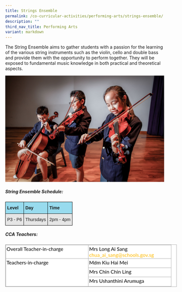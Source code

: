 ```yaml
---
title: Strings Ensemble
permalink: /co-curricular-activities/performing-arts/strings-ensemble/
description: ""
third_nav_title: Performing Arts
variant: markdown
---
```

The String Ensemble aims to gather students with a passion for the learning of the various string instruments such as the violin, cello and double bass and provide them with the opportunity to perform together. They will be exposed to fundamental music knowledge in both practical and theoretical aspects.

![Strings Ensemble](/images/Strings.jpg)

#####   String Ensemble Schedule:

<style type="text/css">
.tg  {border-collapse:collapse;border-spacing:0;}
.tg td{border-color:black;border-style:solid;border-width:1px;font-family:Arial, sans-serif;font-size:14px;
  overflow:hidden;padding:10px 5px;word-break:normal;}
.tg th{border-color:black;border-style:solid;border-width:1px;font-family:Arial, sans-serif;font-size:14px;
  font-weight:normal;overflow:hidden;padding:10px 5px;word-break:normal;}
.tg .tg-kgqi{background-color:#98DBEE;font-weight:bold;text-align:left;vertical-align:middle}
.tg .tg-faf8{background-color:#E5E5E5;text-align:left;vertical-align:middle}
</style>
<table class="tg">
<thead>
  <tr>
    <th class="tg-kgqi"><span style="font-weight:700">Level</span></th>
    <th class="tg-kgqi"><span style="font-weight:700">Day</span></th>
    <th class="tg-kgqi"><span style="font-weight:700">Time</span></th>
  </tr>
</thead>
<tbody>
  <tr>
    <td class="tg-faf8">P3 - P6</td>
    <td class="tg-faf8">Thursdays</td>
    <td class="tg-faf8">2pm - 4pm</td>
  </tr>
</tbody>
</table>

##### CCA Teachers:

<table class="iveo_table ives_tab_simple3" cellspacing="0" cellpadding="0" border="1" style="margin: 0px; outline: 0px; padding: 0px; border-collapse: collapse; border: 1px solid rgb(170, 170, 170); color: rgb(0, 0, 0); font-family: Lato, sans-serif; font-size: 16px; font-style: normal; font-variant-ligatures: normal; font-variant-caps: normal; font-weight: 400; letter-spacing: normal; orphans: 2; text-align: left; text-transform: none; white-space: normal; widows: 2; word-spacing: 0px; -webkit-text-stroke-width: 0px; background-color: rgb(255, 255, 255); text-decoration-thickness: initial; text-decoration-style: initial; text-decoration-color: initial; width: 544px;"><tbody style="margin: 0px; outline: 0px; padding: 0px;"><tr style="margin: 0px; outline: 0px; padding: 0px;"><td valign="top" style="margin: 0px; outline: 0px; padding: 2px; text-align: left; border: 1px solid rgb(170, 170, 170); width: 257.219px;">Overall Teacher-in-charge</td><td valign="top" style="margin: 0px; outline: 0px; padding: 2px; text-align: left; border: 1px solid rgb(170, 170, 170); width: 258.219px;">Mrs Long Ai Sang<br style="margin: 0px; outline: 0px; padding: 0px; text-align: center;"><a href="mailto:chua_ai_sang@schools.gov.sg" target="" style="margin: 0px; outline: 0px; padding: 0px; color: rgb(253, 185, 0); text-decoration: none; text-align: center;">chua_ai_sang@schools.gov.sg</a><br style="margin: 0px; outline: 0px; padding: 0px;"></td></tr><tr style="margin: 0px; outline: 0px; padding: 0px; height: 22pt;"><td rowspan="4" valign="top" style="margin: 0px; outline: 0px; padding: 2px; text-align: left; border: 1px solid rgb(170, 170, 170); width: 257.219px;">Teachers-in-charge</td><td valign="top" style="margin: 0px; outline: 0px; padding: 2px; text-align: left; border: 1px solid rgb(170, 170, 170); width: 258.219px;">Mdm Kiu Hai Mei</td></tr><tr style="margin: 0px; outline: 0px; padding: 0px; height: 22pt;"><td valign="top" style="margin: 0px; outline: 0px; padding: 2px; text-align: left; border: 1px solid rgb(170, 170, 170); width: 258.219px;"><span style="margin: 0px; outline: 0px; padding: 0px; text-align: center;">Mrs Chin Chin Ling</span><br style="margin: 0px; outline: 0px; padding: 0px;"></td></tr><tr style="margin: 0px; outline: 0px; padding: 0px;"></tr><tr style="margin: 0px; outline: 0px; padding: 0px; height: 22pt;"><td valign="top" style="margin: 0px; outline: 0px; padding: 2px; text-align: left; border: 1px solid rgb(170, 170, 170); width: 258.219px;">Mrs Ushanthini Arumuga</td></tr></tbody></table>